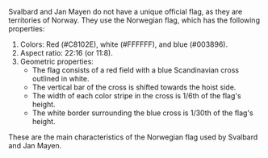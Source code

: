 Svalbard and Jan Mayen do not have a unique official flag, as they are territories of Norway. They use the Norwegian flag, which has the following properties:

1. Colors: Red (#C8102E), white (#FFFFFF), and blue (#003896).
2. Aspect ratio: 22:16 (or 11:8).
3. Geometric properties:
   - The flag consists of a red field with a blue Scandinavian cross outlined in white.
   - The vertical bar of the cross is shifted towards the hoist side.
   - The width of each color stripe in the cross is 1/6th of the flag's height.
   - The white border surrounding the blue cross is 1/30th of the flag's height.

These are the main characteristics of the Norwegian flag used by Svalbard and Jan Mayen.